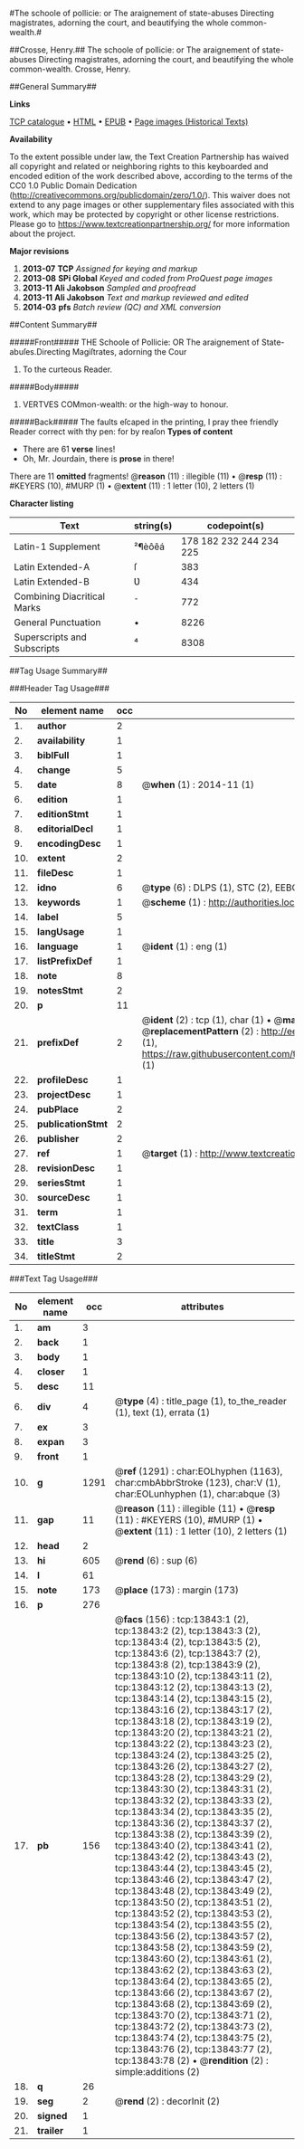 #The schoole of pollicie: or The araignement of state-abuses Directing magistrates, adorning the court, and beautifying the whole common-wealth.#

##Crosse, Henry.##
The schoole of pollicie: or The araignement of state-abuses Directing magistrates, adorning the court, and beautifying the whole common-wealth.
Crosse, Henry.

##General Summary##

**Links**

[TCP catalogue](http://www.ota.ox.ac.uk/tcp/)  • 
[HTML](http://tei.it.ox.ac.uk/tcp/Texts-HTML/free/A19/A19643.html)  • 
[EPUB](http://tei.it.ox.ac.uk/tcp/Texts-EPUB/free/A19/A19643.epub) • 
[Page images (Historical Texts)](https://historicaltexts.jisc.ac.uk/eebo-99848730e)

**Availability**

To the extent possible under law, the Text Creation Partnership has waived all copyright and related or neighboring rights to this keyboarded and encoded edition of the work described above, according to the terms of the CC0 1.0 Public Domain Dedication (http://creativecommons.org/publicdomain/zero/1.0/). This waiver does not extend to any page images or other supplementary files associated with this work, which may be protected by copyright or other license restrictions. Please go to https://www.textcreationpartnership.org/ for more information about the project.

**Major revisions**

1. __2013-07__ __TCP__ *Assigned for keying and markup*
1. __2013-08__ __SPi Global__ *Keyed and coded from ProQuest page images*
1. __2013-11__ __Ali Jakobson__ *Sampled and proofread*
1. __2013-11__ __Ali Jakobson__ *Text and markup reviewed and edited*
1. __2014-03__ __pfs__ *Batch review (QC) and XML conversion*

##Content Summary##

#####Front#####
THE Schoole of Pollicie: OR The araignement of State-abuſes.Directing Magiſtrates, adorning the Cour
1. To the curteous Reader.

#####Body#####

1. VERTVES COMmon-wealth: or the high-way to honour.

#####Back#####
The faults eſcaped in the printing, I pray thee friendly Reader correct with thy pen: for by reaſon 
**Types of content**

  * There are 61 **verse** lines!
  * Oh, Mr. Jourdain, there is **prose** in there!

There are 11 **omitted** fragments! 
 @__reason__ (11) : illegible (11)  •  @__resp__ (11) : #KEYERS (10), #MURP (1)  •  @__extent__ (11) : 1 letter (10), 2 letters (1)

**Character listing**


|Text|string(s)|codepoint(s)|
|---|---|---|
|Latin-1 Supplement|²¶èôêá|178 182 232 244 234 225|
|Latin Extended-A|ſ|383|
|Latin Extended-B|Ʋ|434|
|Combining             Diacritical Marks|̄|772|
|General Punctuation|•|8226|
|Superscripts             and Subscripts|⁴|8308|

##Tag Usage Summary##

###Header Tag Usage###

|No|element name|occ|attributes|
|---|---|---|---|
|1.|__author__|2||
|2.|__availability__|1||
|3.|__biblFull__|1||
|4.|__change__|5||
|5.|__date__|8| @__when__ (1) : 2014-11 (1)|
|6.|__edition__|1||
|7.|__editionStmt__|1||
|8.|__editorialDecl__|1||
|9.|__encodingDesc__|1||
|10.|__extent__|2||
|11.|__fileDesc__|1||
|12.|__idno__|6| @__type__ (6) : DLPS (1), STC (2), EEBO-CITATION (1), PROQUEST (1), VID (1)|
|13.|__keywords__|1| @__scheme__ (1) : http://authorities.loc.gov/ (1)|
|14.|__label__|5||
|15.|__langUsage__|1||
|16.|__language__|1| @__ident__ (1) : eng (1)|
|17.|__listPrefixDef__|1||
|18.|__note__|8||
|19.|__notesStmt__|2||
|20.|__p__|11||
|21.|__prefixDef__|2| @__ident__ (2) : tcp (1), char (1)  •  @__matchPattern__ (2) : ([0-9\-]+):([0-9IVX]+) (1), (.+) (1)  •  @__replacementPattern__ (2) : http://eebo.chadwyck.com/downloadtiff?vid=$1&page=$2 (1), https://raw.githubusercontent.com/textcreationpartnership/Texts/master/tcpchars.xml#$1 (1)|
|22.|__profileDesc__|1||
|23.|__projectDesc__|1||
|24.|__pubPlace__|2||
|25.|__publicationStmt__|2||
|26.|__publisher__|2||
|27.|__ref__|1| @__target__ (1) : http://www.textcreationpartnership.org/docs/. (1)|
|28.|__revisionDesc__|1||
|29.|__seriesStmt__|1||
|30.|__sourceDesc__|1||
|31.|__term__|1||
|32.|__textClass__|1||
|33.|__title__|3||
|34.|__titleStmt__|2||


###Text Tag Usage###

|No|element name|occ|attributes|
|---|---|---|---|
|1.|__am__|3||
|2.|__back__|1||
|3.|__body__|1||
|4.|__closer__|1||
|5.|__desc__|11||
|6.|__div__|4| @__type__ (4) : title_page (1), to_the_reader (1), text (1), errata (1)|
|7.|__ex__|3||
|8.|__expan__|3||
|9.|__front__|1||
|10.|__g__|1291| @__ref__ (1291) : char:EOLhyphen (1163), char:cmbAbbrStroke (123), char:V (1), char:EOLunhyphen (1), char:abque (3)|
|11.|__gap__|11| @__reason__ (11) : illegible (11)  •  @__resp__ (11) : #KEYERS (10), #MURP (1)  •  @__extent__ (11) : 1 letter (10), 2 letters (1)|
|12.|__head__|2||
|13.|__hi__|605| @__rend__ (6) : sup (6)|
|14.|__l__|61||
|15.|__note__|173| @__place__ (173) : margin (173)|
|16.|__p__|276||
|17.|__pb__|156| @__facs__ (156) : tcp:13843:1 (2), tcp:13843:2 (2), tcp:13843:3 (2), tcp:13843:4 (2), tcp:13843:5 (2), tcp:13843:6 (2), tcp:13843:7 (2), tcp:13843:8 (2), tcp:13843:9 (2), tcp:13843:10 (2), tcp:13843:11 (2), tcp:13843:12 (2), tcp:13843:13 (2), tcp:13843:14 (2), tcp:13843:15 (2), tcp:13843:16 (2), tcp:13843:17 (2), tcp:13843:18 (2), tcp:13843:19 (2), tcp:13843:20 (2), tcp:13843:21 (2), tcp:13843:22 (2), tcp:13843:23 (2), tcp:13843:24 (2), tcp:13843:25 (2), tcp:13843:26 (2), tcp:13843:27 (2), tcp:13843:28 (2), tcp:13843:29 (2), tcp:13843:30 (2), tcp:13843:31 (2), tcp:13843:32 (2), tcp:13843:33 (2), tcp:13843:34 (2), tcp:13843:35 (2), tcp:13843:36 (2), tcp:13843:37 (2), tcp:13843:38 (2), tcp:13843:39 (2), tcp:13843:40 (2), tcp:13843:41 (2), tcp:13843:42 (2), tcp:13843:43 (2), tcp:13843:44 (2), tcp:13843:45 (2), tcp:13843:46 (2), tcp:13843:47 (2), tcp:13843:48 (2), tcp:13843:49 (2), tcp:13843:50 (2), tcp:13843:51 (2), tcp:13843:52 (2), tcp:13843:53 (2), tcp:13843:54 (2), tcp:13843:55 (2), tcp:13843:56 (2), tcp:13843:57 (2), tcp:13843:58 (2), tcp:13843:59 (2), tcp:13843:60 (2), tcp:13843:61 (2), tcp:13843:62 (2), tcp:13843:63 (2), tcp:13843:64 (2), tcp:13843:65 (2), tcp:13843:66 (2), tcp:13843:67 (2), tcp:13843:68 (2), tcp:13843:69 (2), tcp:13843:70 (2), tcp:13843:71 (2), tcp:13843:72 (2), tcp:13843:73 (2), tcp:13843:74 (2), tcp:13843:75 (2), tcp:13843:76 (2), tcp:13843:77 (2), tcp:13843:78 (2)  •  @__rendition__ (2) : simple:additions (2)|
|18.|__q__|26||
|19.|__seg__|2| @__rend__ (2) : decorInit (2)|
|20.|__signed__|1||
|21.|__trailer__|1||
